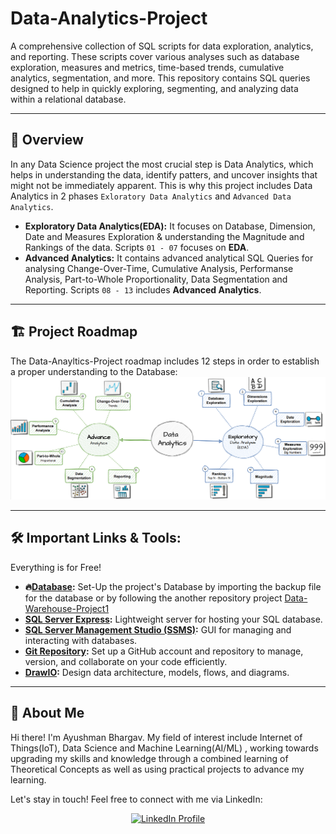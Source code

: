 # Data-Analytics-Project
A comprehensive collection of SQL scripts for data exploration, analytics, and reporting. 
These scripts cover various analyses such as database exploration, measures and metrics, time-based trends, cumulative analytics, segmentation, and more. This repository contains SQL queries designed to help in quickly exploring, segmenting, and analyzing data within a relational database.

---

## 📖 Overview 
In any Data Science project the most crucial step is Data Analytics, which helps in understanding the data, identify patters, and uncover insights that might not be immediately apparent. This is why this project includes Data Analytics in 2 phases `Exloratory Data Analytics` and `Advanced Data Analytics`.

- **Exploratory Data Analytics(EDA):**  It focuses on Database, Dimension, Date and Measures Exploration & understanding the Magnitude and Rankings of the data. Scripts `01 - 07` focuses on **EDA**.
- **Advanced Analytics:** It contains advanced analytical SQL Queries for analysing Change-Over-Time, Cumulative Analysis, Performanse Analysis, Part-to-Whole Proportionality, Data Segmentation and Reporting. Scripts `08 - 13` includes **Advanced Analytics**.

--- 

## 🏗️ Project Roadmap

The Data-Anayltics-Project roadmap includes 12 steps in order to establish a proper understanding to the Database:
![Database Roadmap](docs/Project-Roadmap.png)

---

## 🛠️ Important Links & Tools:

Everything is for Free!
- **🔥[Database](docs/DataWarehouseAnalytics.bak/):** Set-Up the project's Database by importing the backup file for the database or by following the another repository project [Data-Warehouse-Project1](https://github.com/Ayushman0511/Data-Warehouse-Project1.git)
- **[SQL Server Express](https://www.microsoft.com/en-us/sql-server/sql-server-downloads):** Lightweight server for hosting your SQL database.
- **[SQL Server Management Studio (SSMS)](https://learn.microsoft.com/en-us/sql/ssms/download-sql-server-management-studio-ssms?view=sql-server-ver16):** GUI for managing and interacting with databases.
- **[Git Repository](https://github.com/):** Set up a GitHub account and repository to manage, version, and collaborate on your code efficiently.
- **[DrawIO](https://www.drawio.com/):** Design data architecture, models, flows, and diagrams.

---

## 🌟 About Me
Hi there! I'm Ayushman Bhargav. My field of interest include Internet of Things(IoT), Data Science and Machine Learning(AI/ML) , working towards upgrading my skills and knowledge through a combined learning of Theoretical Concepts as well as using practical projects to advance my learning.

Let's stay in touch! Feel free to connect with me via LinkedIn:
<p align="center">
  <a href="https://www.linkedin.com/in/ayushman-bhargav-94a448279" target="_blank">
    <img src="https://img.shields.io/badge/LinkedIn-0077B5?style=for-the-badge&logo=linkedin&logoColor=white" alt="LinkedIn Profile" />
  </a>
</p>

